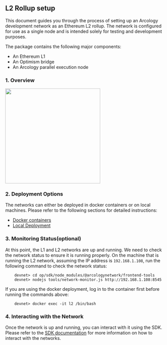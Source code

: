 ## L2 Rollup setup

This document guides you through the process of setting up an Arcology development network as an Ethereum L2 rollup. The network is configured for use as a single node and is intended solely for testing and development purposes.

The package contains the following major components:

- An Ethereum L1 
- An Optimism bridge
- An Arcology parallel execution node

### 1. Overview

<img align="center" height="300" src="../img/l1-l2.png">


### 2. Deployment Options

The networks can either be deployed in docker containers or on local machines. Please refer to the following 
sections for detailed instructions:

- [Docker containers](./l2-docker.md)
- [Local Deployment](./l2-local.md)

### 3. Monitoring Status(optional)

At this point, the L1 and L2 networks are up and running. We need to check the network status to ensure it is running properly. On the machine that is running the L2 network, assuming the IP address is `192.168.1.108`, run the following command to check the network status:

```shell
    devnet> cd op/sdk/node_modules/@arcologynetwork/frontend-tools
    devnet> nodejs tools/network-monitor.js http://192.168.1.108:8545
```

If you are using the docker deployment, log in to the container first before running the commands above:

```shell
    devnet> docker exec -it l2 /bin/bash
```

### 4. Interacting with the Network

Once the network is up and running, you can interact with it using the SDK. Please refer to the [SDK documentation](../op/sdk/README.md) for more information on how to interact with the networks.

